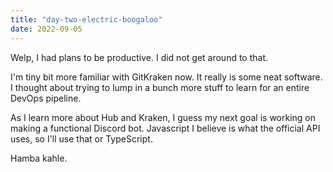 ```yaml
---
title: "day-two-electric-boogaloo"
date: 2022-09-05
---
```


Welp, I had plans to be productive.
I did not get around to that.

I'm tiny bit more familiar with GitKraken now. It really is some neat software.
I thought about trying to lump in a bunch more stuff to learn for an entire DevOps pipeline.

As I learn more about Hub and Kraken, I guess my next goal is working on making a functional Discord bot.
Javascript I believe is what the official API uses, so I'll use that or TypeScript.

Hamba kahle.